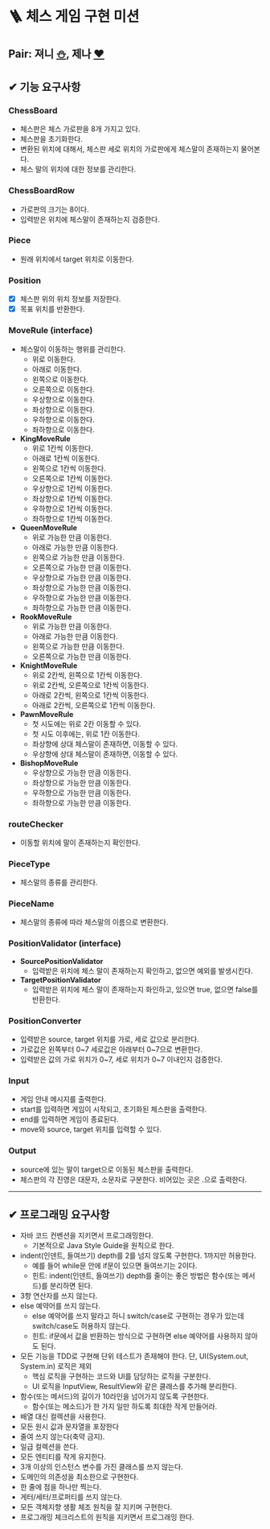 # 🪜 체스 게임 구현 미션

## Pair: 져니 [⛄️](http://github.com/cl8d), 제나 [❤️](https://github.com/yenawee)

## ✔ 기능 요구사항

### ChessBoard

- 체스판은 체스 가로판을 8개 가지고 있다.
- 체스판을 초기화한다.
- 변환된 위치에 대해서, 체스판 세로 위치의 가로판에게 체스말이 존재하는지 물어본다.
- 체스 말의 위치에 대한 정보를 관리한다.

### ChessBoardRow

- 가로판의 크기는 8이다.
- 입력받은 위치에 체스말이 존재하는지 검증한다.

### Piece

- 원래 위치에서 target 위치로 이동한다.

### Position

- [x] 체스판 위의 위치 정보를 저장한다.
- [x] 목표 위치를 반환한다.

### MoveRule (interface)

- 체스말이 이동하는 행위를 관리한다.
    - 위로 이동한다.
    - 아래로 이동한다.
    - 왼쪽으로 이동한다.
    - 오른쪽으로 이동한다.
    - 우상향으로 이동한다.
    - 좌상향으로 이동한다.
    - 우하향으로 이동한다.
    - 좌하향으로 이동한다.
- **KingMoveRule**
    - 위로 1칸씩 이동한다.
    - 아래로 1칸씩 이동한다.
    - 왼쪽으로 1칸씩 이동한다.
    - 오른쪽으로 1칸씩 이동한다.
    - 우상향으로 1칸씩 이동한다.
    - 좌상향으로 1칸씩 이동한다.
    - 우하향으로 1칸씩 이동한다.
    - 좌하향으로 1칸씩 이동한다.
- **QueenMoveRule**
    - 위로 가능한 만큼 이동한다.
    - 아래로 가능한 만큼 이동한다.
    - 왼쪽으로 가능한 만큼 이동한다.
    - 오른쪽으로 가능한 만큼 이동한다.
    - 우상향으로 가능한 만큼 이동한다.
    - 좌상향으로 가능한 만큼 이동한다.
    - 우하향으로 가능한 만큼 이동한다.
    - 좌하향으로 가능한 만큼 이동한다.
- **RookMoveRule**
    - 위로 가능한 만큼 이동한다.
    - 아래로 가능한 만큼 이동한다.
    - 왼쪽으로 가능한 만큼 이동한다.
    - 오른쪽으로 가능한 만큼 이동한다.
- **KnightMoveRule**
    - 위로 2칸씩, 왼쪽으로 1칸씩 이동한다.
    - 위로 2칸씩, 오른쪽으로 1칸씩 이동한다.
    - 아래로 2칸씩, 왼쪽으로 1칸씩 이동한다.
    - 아래로 2칸씩, 오른쪽으로 1칸씩 이동한다.
- **PawnMoveRule**
    - 첫 시도에는 위로 2칸 이동할 수 있다.
    - 첫 시도 이후에는, 위로 1칸 이동한다.
    - 좌상향에 상대 체스말이 존재하면, 이동할 수 있다.
    - 우상향에 상대 체스말이 존재하면, 이동할 수 있다.
- **BishopMoveRule**
    - 우상향으로 가능한 만큼 이동한다.
    - 좌상향으로 가능한 만큼 이동한다.
    - 우하향으로 가능한 만큼 이동한다.
    - 좌하향으로 가능한 만큼 이동한다.

### routeChecker

- 이동할 위치에 말이 존재하는지 확인한다.

### PieceType

- 체스말의 종류를 관리한다.

### PieceName

- 체스말의 종류에 따라 체스말의 이름으로 변환한다.

### PositionValidator (interface)

- **SourcePositionValidator**
    - 입력받은 위치에 체스 말이 존재하는지 확인하고, 없으면 예외를 발생시킨다.
- **TargetPositionValidator**
    - 입력받은 위치에 체스 말이 존재하는지 화인하고, 있으면 true, 없으면 false를 반환한다.

### PositionConverter

- 입력받은 source, target 위치를 가로, 세로 값으로 분리한다.
- 가로값은 왼쪽부터 0~7 세로값은 아래부터 0~7으로 변환한다.
- 입력받은 값의 가로 위치가 0~7, 세로 위치가 0~7 이내인지 검증한다.

### Input

- 게임 안내 메시지를 출력한다.
- start를 입력하면 게임이 시작되고, 초기화된 체스판을 출력한다.
- end를 입력하면 게임이 종료된다.
- move와 source, target 위치를 입력할 수 있다.

### Output

- source에 있는 말이 target으로 이동된 체스판을 출력한다.
- 체스판의 각 진영은 대문자, 소문자로 구분한다. 비어있는 곳은 .으로 출력한다.

---

## ✔ 프로그래밍 요구사항

- 자바 코드 컨벤션을 지키면서 프로그래밍한다.
    - 기본적으로 Java Style Guide을 원칙으로 한다.
- indent(인덴트, 들여쓰기) depth를 2를 넘지 않도록 구현한다. 1까지만 허용한다.
    - 예를 들어 while문 안에 if문이 있으면 들여쓰기는 2이다.
    - 힌트: indent(인덴트, 들여쓰기) depth를 줄이는 좋은 방법은 함수(또는 메서드)를 분리하면 된다.
- 3항 연산자를 쓰지 않는다.
- else 예약어를 쓰지 않는다.
    - else 예약어를 쓰지 말라고 하니 switch/case로 구현하는 경우가 있는데 switch/case도 허용하지 않는다.
    - 힌트: if문에서 값을 반환하는 방식으로 구현하면 else 예약어를 사용하지 않아도 된다.
- 모든 기능을 TDD로 구현해 단위 테스트가 존재해야 한다. 단, UI(System.out, System.in) 로직은 제외
    - 핵심 로직을 구현하는 코드와 UI를 담당하는 로직을 구분한다.
    - UI 로직을 InputView, ResultView와 같은 클래스를 추가해 분리한다.
- 함수(또는 메서드)의 길이가 10라인을 넘어가지 않도록 구현한다.
    - 함수(또는 메소드)가 한 가지 일만 하도록 최대한 작게 만들어라.
- 배열 대신 컬렉션을 사용한다.
- 모든 원시 값과 문자열을 포장한다
- 줄여 쓰지 않는다(축약 금지).
- 일급 컬렉션을 쓴다.
- 모든 엔티티를 작게 유지한다.
- 3개 이상의 인스턴스 변수를 가진 클래스를 쓰지 않는다.
- 도메인의 의존성을 최소한으로 구현한다.
- 한 줄에 점을 하나만 찍는다.
- 게터/세터/프로퍼티를 쓰지 않는다.
- 모든 객체지향 생활 체조 원칙을 잘 지키며 구현한다.
- 프로그래밍 체크리스트의 원칙을 지키면서 프로그래밍 한다.

